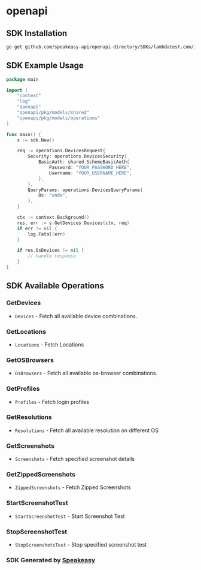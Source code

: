 # openapi

<!-- Start SDK Installation -->
## SDK Installation

```bash
go get github.com/speakeasy-api/openapi-directory/SDKs/lambdatest.com/1.0.1/go
```
<!-- End SDK Installation -->

## SDK Example Usage
<!-- Start SDK Example Usage -->
```go
package main

import (
    "context"
    "log"
    "openapi"
    "openapi/pkg/models/shared"
    "openapi/pkg/models/operations"
)

func main() {
    s := sdk.New()

    req := operations.DevicesRequest{
        Security: operations.DevicesSecurity{
            BasicAuth: shared.SchemeBasicAuth{
                Password: "YOUR_PASSWORD_HERE",
                Username: "YOUR_USERNAME_HERE",
            },
        },
        QueryParams: operations.DevicesQueryParams{
            Os: "unde",
        },
    }

    ctx := context.Background()
    res, err := s.GetDevices.Devices(ctx, req)
    if err != nil {
        log.Fatal(err)
    }

    if res.OsDevices != nil {
        // handle response
    }
}
```
<!-- End SDK Example Usage -->

<!-- Start SDK Available Operations -->
## SDK Available Operations


### GetDevices

* `Devices` - Fetch all available device combinations.

### GetLocations

* `Locations` - Fetch Locations

### GetOSBrowsers

* `OsBrowsers` - Fetch all available os-browser combinations.

### GetProfiles

* `Profiles` - Fetch login profiles

### GetResolutions

* `Resolutions` - Fetch all available resolution on different OS

### GetScreenshots

* `Screenshots` - Fetch specified screenshot details

### GetZippedScreenshots

* `ZippedScreenshots` - Fetch Zipped Screenshots

### StartScreenshotTest

* `StartScreenshotTest` - Start Screenshot Test

### StopScreenshotTest

* `StopScreenshotsTest` - Stop specified screenshot test
<!-- End SDK Available Operations -->

### SDK Generated by [Speakeasy](https://docs.speakeasyapi.dev/docs/using-speakeasy/client-sdks)
